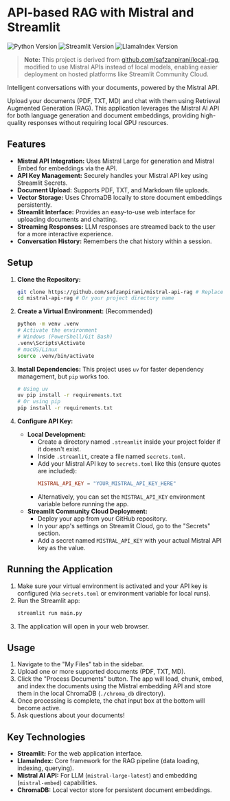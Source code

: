 # API-based RAG with Mistral and Streamlit

![Python Version](https://img.shields.io/badge/python-3.10+-blue.svg)
![Streamlit Version](https://img.shields.io/badge/streamlit-1.45+-orange.svg)
![LlamaIndex Version](https://img.shields.io/badge/LlamaIndex-0.12+-green.svg)

> **Note:** This project is derived from [github.com/safzanpirani/local-rag](https://github.com/safzanpirani/local-rag), modified to use Mistral APIs instead of local models, enabling easier deployment on hosted platforms like Streamlit Community Cloud.

Intelligent conversations with your documents, powered by the Mistral API.

Upload your documents (PDF, TXT, MD) and chat with them using Retrieval Augmented Generation (RAG). This application leverages the Mistral AI API for both language generation and document embeddings, providing high-quality responses without requiring local GPU resources.

## Features

*   **Mistral API Integration:** Uses Mistral Large for generation and Mistral Embed for embeddings via the API.
*   **API Key Management:** Securely handles your Mistral API key using Streamlit Secrets.
*   **Document Upload:** Supports PDF, TXT, and Markdown file uploads.
*   **Vector Storage:** Uses ChromaDB locally to store document embeddings persistently.
*   **Streamlit Interface:** Provides an easy-to-use web interface for uploading documents and chatting.
*   **Streaming Responses:** LLM responses are streamed back to the user for a more interactive experience.
*   **Conversation History:** Remembers the chat history within a session.

## Setup

1.  **Clone the Repository:**
    ```bash
    git clone https://github.com/safzanpirani/mistral-api-rag # Replace with your repo URL
    cd mistral-api-rag # Or your project directory name
    ```

2.  **Create a Virtual Environment:** (Recommended)
    ```bash
    python -m venv .venv
    # Activate the environment
    # Windows (PowerShell/Git Bash)
    .venv\Scripts\Activate
    # macOS/Linux
    source .venv/bin/activate
    ```

3.  **Install Dependencies:** This project uses `uv` for faster dependency management, but `pip` works too.
    ```bash
    # Using uv
    uv pip install -r requirements.txt
    # Or using pip
    pip install -r requirements.txt
    ```

4.  **Configure API Key:**
    *   **Local Development:**
        *   Create a directory named `.streamlit` inside your project folder if it doesn't exist.
        *   Inside `.streamlit`, create a file named `secrets.toml`.
        *   Add your Mistral API key to `secrets.toml` like this (ensure quotes are included):
            ```toml
            MISTRAL_API_KEY = "YOUR_MISTRAL_API_KEY_HERE"
            ```
        *   Alternatively, you can set the `MISTRAL_API_KEY` environment variable before running the app.
    *   **Streamlit Community Cloud Deployment:**
        *   Deploy your app from your GitHub repository.
        *   In your app's settings on Streamlit Cloud, go to the "Secrets" section.
        *   Add a secret named `MISTRAL_API_KEY` with your actual Mistral API key as the value.

## Running the Application

1.  Make sure your virtual environment is activated and your API key is configured (via `secrets.toml` or environment variable for local runs).
2.  Run the Streamlit app:
    ```bash
    streamlit run main.py
    ```
3.  The application will open in your web browser.

## Usage

1.  Navigate to the "My Files" tab in the sidebar.
2.  Upload one or more supported documents (PDF, TXT, MD).
3.  Click the "Process Documents" button. The app will load, chunk, embed, and index the documents using the Mistral embedding API and store them in the local ChromaDB (`./chroma_db` directory).
4.  Once processing is complete, the chat input box at the bottom will become active.
5.  Ask questions about your documents!

## Key Technologies

*   **Streamlit:** For the web application interface.
*   **LlamaIndex:** Core framework for the RAG pipeline (data loading, indexing, querying).
*   **Mistral AI API:** For LLM (`mistral-large-latest`) and embedding (`mistral-embed`) capabilities.
*   **ChromaDB:** Local vector store for persistent document embeddings.